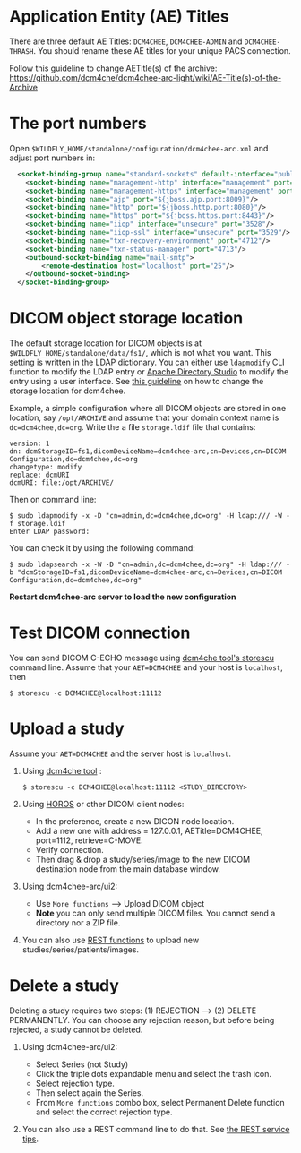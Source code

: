 # Application Entity (AE) Titles

There are three default AE Titles: `DCM4CHEE`, `DCM4CHEE-ADMIN` and `DCM4CHEE-THRASH`. You should rename these AE titles for your unique PACS connection.

Follow this guideline to change AETitle(s) of the archive: https://github.com/dcm4che/dcm4chee-arc-light/wiki/AE-Title(s)-of-the-Archive

# The port numbers

Open `$WILDFLY_HOME/standalone/configuration/dcm4chee-arc.xml` and adjust port numbers in:
```xml
  <socket-binding-group name="standard-sockets" default-interface="public" port-offset="${jboss.socket.binding.port-offset:0}">
    <socket-binding name="management-http" interface="management" port="${jboss.management.http.port:9990}"/>
    <socket-binding name="management-https" interface="management" port="${jboss.management.https.port:9993}"/>
    <socket-binding name="ajp" port="${jboss.ajp.port:8009}"/>
    <socket-binding name="http" port="${jboss.http.port:8080}"/>
    <socket-binding name="https" port="${jboss.https.port:8443}"/>
    <socket-binding name="iiop" interface="unsecure" port="3528"/>
    <socket-binding name="iiop-ssl" interface="unsecure" port="3529"/>
    <socket-binding name="txn-recovery-environment" port="4712"/>
    <socket-binding name="txn-status-manager" port="4713"/>
    <outbound-socket-binding name="mail-smtp">
        <remote-destination host="localhost" port="25"/>
    </outbound-socket-binding>
  </socket-binding-group>
```

# DICOM object storage location

The default storage location for DICOM objects is at `$WILDFLY_HOME/standalone/data/fs1/`, which is not what you want. This setting is written in the LDAP dictionary. You can either use `ldapmodify` CLI function to modify the LDAP entry or [Apache Directory Studio](https://directory.apache.org/studio/) to modify the entry using a user interface. See [this guideline](https://github.com/dcm4che/dcm4chee-arc-light/wiki/Generic-Storage) on how to change the storage location for dcm4chee.

Example, a simple configuration where all DICOM objects are stored in one location, say `/opt/ARCHIVE` and assume that your domain context name is `dc=dcm4chee,dc=org`. Write the a file `storage.ldif` file that contains:
```
version: 1
dn: dcmStorageID=fs1,dicomDeviceName=dcm4chee-arc,cn=Devices,cn=DICOM Configuration,dc=dcm4chee,dc=org
changetype: modify
replace: dcmURI
dcmURI: file:/opt/ARCHIVE/
```

Then on command line:
```
$ sudo ldapmodify -x -D "cn=admin,dc=dcm4chee,dc=org" -H ldap:/// -W -f storage.ldif
Enter LDAP password:
```

You can check it by using the following command:
```
$ sudo ldapsearch -x -W -D "cn=admin,dc=dcm4chee,dc=org" -H ldap:/// -b "dcmStorageID=fs1,dicomDeviceName=dcm4chee-arc,cn=Devices,cn=DICOM Configuration,dc=dcm4chee,dc=org"
```

**Restart dcm4chee-arc server to load the new configuration**

# Test DICOM connection

You can send DICOM C-ECHO message using [dcm4che tool's storescu](https://github.com/dcm4che/dcm4che) command line. Assume that your `AET=DCM4CHEE` and your host is `localhost`, then
```
$ storescu -c DCM4CHEE@localhost:11112
```

# Upload a study

Assume your `AET=DCM4CHEE` and the server host is `localhost`.

1. Using [dcm4che tool](https://github.com/dcm4che/dcm4che) :
   ```
   $ storescu -c DCM4CHEE@localhost:11112 <STUDY_DIRECTORY>
   ```

2. Using [HOROS](https://www.horosproject.org/) or other DICOM client nodes:
   * In the preference, create a new DICON node location.
   * Add a new one with address = 127.0.0.1, AETitle=DCM4CHEE, port=1112, retrieve=C-MOVE.
   * Verify connection.
   * Then drag & drop a study/series/image to the new DICOM destination node from the main database window.

3. Using dcm4chee-arc/ui2:
   * Use `More functions` --> Upload DICOM object
   * **Note** you can only send multiple DICOM files. You cannot send a directory nor a ZIP file.

4. You can also use [REST functions](rest-dcm4chee.md) to upload new studies/series/patients/images.

# Delete a study

Deleting a study requires two steps: (1) REJECTION --> (2) DELETE PERMANENTLY. You can choose any rejection reason, but before being rejected, a study cannot be deleted.

1. Using dcm4chee-arc/ui2:
   * Select Series (not Study)
   * Click the triple dots expandable menu and select the trash icon.
   * Select rejection type.
   * Then select again the Series.
   * From `More functions` combo box, select Permanent Delete function and select the correct rejection type.

2. You can also use a REST command line to do that. See [the REST service tips](rest-dcm4chee.md).
